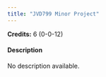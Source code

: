 ```yaml
---
title: "JVD799 Minor Project"
---
```

**Credits:** 6 (0-0-12)

#### Description
No description available.